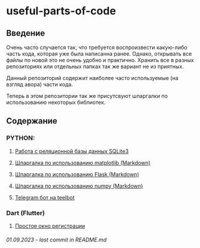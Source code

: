 # useful-parts-of-code

## **Введение**
Очень часто случается так, что требуется воспроизвести какую-либо часть кода, которая уже была написанна ранее. Однако, открывать все файлы по новой это не очень удобно и практично. Хранить все в разных репозиториях или отдельных папках так же вариант не из приятных.

Данный репозиторий содержит наиболее часто используемые (на взгляд авора) части кода.

Теперь в этом репозитории так же присутсвуют шпаргалки по использованию некоторых библиотек.

## **Содержание**
### **PYTHON**:

   
1. [Работа с реляционной базы данных SQLite3](/scr/simple-data_base-SQL.py)
   
2. [Шпаргалка по использованию matplotlib (Markdown)](/cheat-sheets/matplotlib.md)
   
3. [Шпаргалка по использованию Flask (Markdown)](/cheat-sheets/Flask.md)
    
5. [Шпаргалка по использованию numpy (Markdown)](/cheat-sheets/numpy.md)
   
6. [Telegram бот на teelbot](/scr/telegram-bot-telebot.py)

### **Dart (Flutter)**

1. [Простое окно регистрации](/scr/login-page.dart)




###### 01.09.2023 - last commit in README.md